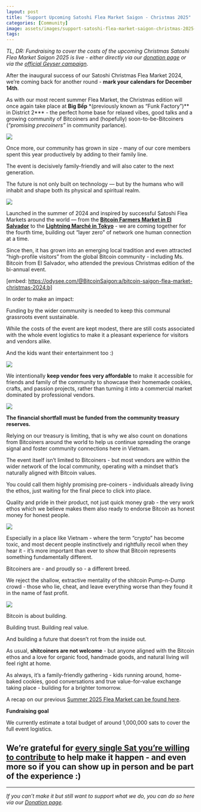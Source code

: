```yaml
---
layout: post
title: "Support Upcoming Satoshi Flea Market Saigon - Christmas 2025"
categories: [Community]
image: assets/images/support-satoshi-flea-market-saigon-christmas-2025-header.jpg
tags:
---
```


_TL, DR: Fundraising to cover the costs of the upcoming Christmas Satoshi Flea Market Saigon 2025 is live - either directly via our [donation page](https://bitcoinsaigon.org/donate-satoshis) or via the [official Geyser campaign](https://geyser.fund/project/satoshifleamarketsaigonsummer2025/prelaunch?hero=bitcoinsaigon1)_.

After the inaugural success of our Satoshi Christmas Flea Market 2024, we’re coming back for another round - **mark your calendars for December 14th**.

As with our most recent summer Flea Market, the Christmas edition will once again take place at **Big Bếp** \*(previously known as “Funk Factory”)** in District 2\*** - the perfect home base for relaxed vibes, good talks and a growing community of Bitcoiners and (hopefully) soon-to-be-Bitcoiners (_“promising precoiners”_ in community parlance).

![](/assets/images/support-satoshi-flea-market-saigon-christmas-2025-1.jpg)

Once more, our community has grown in size - many of our core members spent this year productively by adding to their family line.

The event is decisively family-friendly and will also cater to the next generation.

The future is not only built on technology — but by the humans who will inhabit and shape both its physical and spiritual realm.

![](/assets/images/support-satoshi-flea-market-saigon-christmas-2025-2.jpg)

Launched in the summer of 2024 and inspired by successful Satoshi Flea Markets around the world — from the **[Bitcoin Farmers Market in El Salvador](https://linktr.ee/bitcoinfarmersmarket)** to the **[Lightning Marché in Tokyo](https://bitcoin-zukan.com/en/practical/lightning-marche/)** - we are coming together for the fourth time, building out “layer zero” of network one human connection at a time.

Since then, it has grown into an emerging local tradition and even attracted “high-profile visitors” from the global Bitcoin community - including Ms. Bitcoin from El Salvador, who attended the previous Christmas edition of the bi-annual event.

[embed: https://odysee.com/@BitcoinSaigon:a/bitcoin-saigon-flea-market-christmas-2024:b]

In order to make an impact:

Funding by the wider community is needed to keep this communal grassroots event sustainable.

While the costs of the event are kept modest, there are still costs associated with the whole event logistics to make it a pleasant experience for visitors and vendors alike.

And the kids want their entertainment too :)

![](/assets/images/support-satoshi-flea-market-saigon-christmas-2025-3.jpg)

We intentionally **keep vendor fees very affordable** to make it accessible for friends and family of the community to showcase their homemade cookies, crafts, and passion projects, rather than turning it into a commercial market dominated by professional vendors.

![](/assets/images/support-satoshi-flea-market-saigon-christmas-2025-4.jpg)

**The financial shortfall must be funded from the community treasury reserves.**

Relying on our treasury is limiting, that is why we also count on donations from Bitcoiners around the world to help us continue spreading the orange signal and foster community connections here in Vietnam.

The event itself isn’t limited to Bitcoiners - but most vendors are within the wider network of the local community, operating with a mindset that’s naturally aligned with Bitcoin values.

You could call them highly promising pre-coiners - individuals already living the ethos, just waiting for the final piece to click into place.

Quality and pride in their product, not just quick money grab - the very work ethos which we believe makes them also ready to endorse Bitcoin as honest money for honest people.

![](/assets/images/support-satoshi-flea-market-saigon-christmas-2025-5.jpg)

Especially in a place like Vietnam - where the term “crypto” has become toxic, and most decent people instinctively and rightfully recoil when they hear it - it’s more important than ever to show that Bitcoin represents something fundamentally different.

Bitcoiners are - and proudly so - a different breed.

We reject the shallow, extractive mentality of the shitcoin Pump-n-Dump crowd - those who lie, cheat, and leave everything worse than they found it in the name of fast profit.

![](/assets/images/support-satoshi-flea-market-saigon-christmas-2025-6.jpg)

Bitcoin is about building.

Building trust. Building real value.

And building a future that doesn’t rot from the inside out.

As usual, **shitcoiners are not welcome** - but anyone aligned with the Bitcoin ethos and a love for organic food, handmade goods, and natural living will feel right at home.

As always, it’s a family-friendly gathering - kids running around, home-baked cookies, good conversations and true value-for-value exchange taking place - building for a brighter tomorrow.

A recap on our previous [Summer 2025 Flea Market can be found here](https://bitcoinsaigon.org/Satoshi-Flea-Market-recap-2025/).

**Fundraising goal**

We currently estimate a total budget of around 1,000,000 sats to cover the full event logistics.

## **We’re grateful for [every single Sat you’re willing to contribute](https://bitcoinsaigon.org/donate-satoshis) to help make it happen - and even more so if you can show up in person and be part of the experience :)**

---

_If you can’t make it but still want to support what we do, you can do so here via our [Donation page](https://bitcoinsaigon.org/donate-satoshis)._
